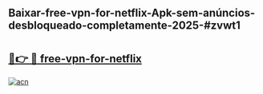 ## Baixar-free-vpn-for-netflix-Apk-sem-anúncios-desbloqueado-completamente-2025-#zvwt1

# <h2><a href="https://ainizakaria.my?title=free-vpn-for-netflix&ref=20M">🔗👉 🔴 free-vpn-for-netflix</a></h2>

[![acn](https://github.com/user-attachments/assets/0f9c940e-d8b0-45ae-aac7-cd30a18b3e1c)](https://ainizakaria.my?title=free-vpn-for-netflix&ref=20M)

